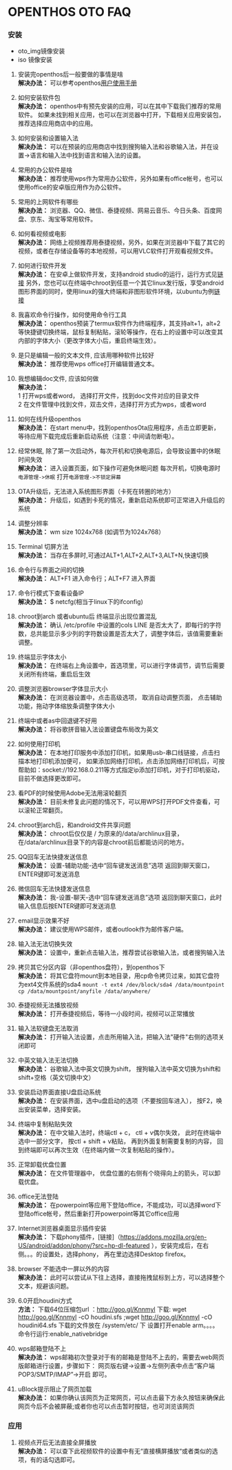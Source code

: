 # OPENTHOS OTO FAQ
### 安装  
 - oto_img镜像安装
 - iso 镜像安装

1. 安装完openthos后一般要做的事情是啥<br>
**解决办法：** 可以参考openthos[用户使用手册](http://dev.openthos.org/userguide)

1. 如何安装软件包<br>
**解决办法：** openthos中有预先安装的应用，可以在其中下载我们推荐的常用软件。 如果未找到相关应用，也可以在浏览器中打开，下载相关应用安装包，推荐选择应用商店中的应用。

1. 如何安装和设置输入法<br>
**解决办法：** 可以在预装的应用商店中找到搜狗输入法和谷歌输入法，并在设置->语言和输入法中找到语言和输入法的设置。

1. 常用的办公软件是啥<br>
**解决办法：** 推荐使用wps作为常用办公软件，另外如果有office帐号，也可以使用office的安卓版应用作为办公软件。

1. 常用的上网软件有哪些<br>
**解决办法：** 浏览器、QQ、微信、泰捷视频、网易云音乐、今日头条、百度网盘、京东、淘宝等常用软件。

1. 如何看视频或电影<br>
**解决办法：** 网络上视频推荐用泰捷视频，另外，如果在浏览器中下载了其它的视频，或者在存储设备等的本地视频，可以用VLC软件打开观看视频文件。

1. 如何进行软件开发<br>
**解决办法：** 在安卓上做软件开发，支持android studio的运行，运行方式见[链接](https://github.com/openthos/userguide-analysis/wiki/openthos%E4%B8%8B%E8%BF%90%E8%A1%8Candroid-stdio%E7%AD%89%E5%9B%BE%E5%BD%A2%E5%BA%94%E7%94%A8)
另外，您也可以在终端中chroot到任意一个其它linux发行版，享受android图形界面的同时，使用linux的强大终端和非图形软件环境，以ubuntu为例[链接](https://github.com/openthos/userguide-analysis/wiki/chroot%E5%88%B0ubuntu)

1. 我喜欢命令行操作，如何使用命令行工具<br>
**解决办法：** openthos预装了termux软件作为终端程序，其支持alt+1，alt+2等快捷键切换终端，鼠标复制粘贴，滚轮等操作，在右上的设置中可以改变其内部的字体大小（更改字体大小后，重启终端生效）。

1. 是只是编辑一般的文本文件, 应该用哪种软件比较好<br>
**解决办法：**  推荐使用wps office打开编辑普通文本。

1. 我想编辑doc文件, 应该如何做<br>
**解决办法：**<br>
1 打开wps或者word， 选择打开文件，找到doc文件对应的目录文件  
2 在文件管理中找到文件，双击文件，选择打开方式为wps，或者word   

1. 如何在线升级openthos<br>
**解决办法：** 在start menu中，找到openthosOta应用程序，点击立即更新，等待应用下载完成后重新启动系统（注意：中间请勿断电）。

1. 经常休眠, 除了第一次启动外，每次开机和切换电源后，会导致设置中的休眠时间失效<br>
**解决办法：** 进入设置页面，如下操作可避免休眠问题
每次开机，切换电源时 `电源管理->休眠`
打开`电源管理->不锁定屏幕`

1. OTA升级后，无法进入系统图形界面（卡死在转圈的地方）<br>
**解决办法：** 升级后，如遇到卡死的情况，重新启动系统即可正常进入升级后的系统

1. 调整分辨率<br>
**解决办法：** wm size 1024x768 (如调节为1024x768）

1. Terminal 切屏方法<br>
**解决办法：** 当存在多屏时,可通过ALT+1,ALT+2,ALT+3,ALT+N,快速切换

1. 命令行与界面之间的切换<br>
**解决办法：** ALT+F1 进入命令行；ALT+F7 进入界面
 
1. 命令行模式下查看设备IP<br>
**解决办法：** $ netcfg(相当于linux下的ifconfig)

1. chroot到arch 或者ubuntu后 终端显示出现位置混乱<br>
**解决办法：** 确认 /etc/profile 中设置的cols  LINE 是否太大了，即每行的字符数，总共能显示多少列的字符数设置是否太大了，调整字体后，该值需要重新调整。  

1. 终端显示字体太小<br>
**解决办法：** 在终端右上角设置中，首选项里，可以进行字体调节，调节后需要关闭所有终端，重启后生效

1. 调整浏览器browser字体显示大小<br>
**解决办法：** 在浏览器设置中，点击高级选项， 取消自动调整页面， 点击辅助功能，拖动字体缩放条调整字体大小

1. 终端中或者as中回退键不好用<br>
**解决办法：** 将谷歌拼音输入法设置键盘布局改为英文

1. 如何使用打印机<br>
**解决办法：** 在本地打印服务中添加打印机，如果用usb-串口线链接，点击扫描本地打印机添加便可， 如果添加网络打印机，点击添加网络打印机后，可按帮助如：socket://192.168.0.211等方式指定ip添加打印机，对于打印机驱动，目前不做选择更改即可。

1. 看PDF的时候使用Adobe无法用滚轮翻页<br>
**解决办法：** 目前未修复此问题的情况下，可以用WPS打开PDF文件查看，可以滚轮正常翻页。

1. chroot到arch后，和android文件共享问题<br>
**解决办法：** chroot后仅仅是 / 为原来的/data/archlinux目录， 在/data/archlinux目录下的内容是chroot前后都能访问的地方。

1. QQ回车无法快捷发送信息<br>
**解决办法：** 设置-辅助功能-选中“回车键发送消息”选项 返回到聊天窗口，ENTER键即可发送消息

1. 微信回车无法快捷发送信息<br>
**解决办法：** 我-设置-聊天-选中“回车键发送消息”选项 返回到聊天窗口，此时输入信息后按ENTER键即可发送消息

1. email显示效果不好<br>
**解决办法：** 建议使用WPS邮件，或者outlook作为邮件客户端。

1. 输入法无法切换失效<br>
**解决办法：** 设置中，重新点击输入法，推荐尝试谷歌输入法，或者搜狗输入法

1. 拷贝其它分区内容（非openthos盘符），到openthos下<br>
**解决办法：** 将其它盘符mount到本地目录，用cp命令拷贝过来，如其它盘符为ext4文件系统的sda4
 `mount -t ext4 /dev/block/sda4 /data/mountpoint`
 `cp /data/mountpoint/anyfile /data/anywhere/`

1. 泰捷视频无法播放视频<br>
**解决办法：** 打开泰捷视频后，等待一小段时间，视频可以正常播放

1. 输入法软键盘无法取消<br>
**解决办法：** 打开输入法设置，点击所用输入法，把输入法"硬件"右侧的选项关闭即可

1. 中英文输入法无法切换<br>
**解决办法：** 谷歌输入法中英文切换为shift， 搜狗输入法中英文切换为shift和shift+空格（英文切换中文）

1. 安装启动界面直接U盘启动系统<br>
**解决办法：** 在安装界面，选中u盘启动的选项（不要按回车进入）， 按F2，唤出安装菜单，选择安装。
 
1. 终端中复制粘贴失效<br>
**解决办法：** 在中文输入法时，终端ctl + c， ctl + v偶尔失效， 此时在终端中选中一部分文字， 按ctl + shift + v粘贴， 再到外面复制需要复制的内容， 回到终端即可以再次生效（在终端内做一次复制粘贴的操作）。

1. 正常卸载优盘位置<br>
**解决办法：** 在文件管理器中， 优盘位置的右侧有个晓得向上的箭头，可以卸载优盘。

1. office无法登陆<br>
**解决办法：** 在powerpoint等应用下登陆office，不能成功，可以选择word下登陆office帐号，然后重新打开powerpoint等其它office应用

1. Internet浏览器桌面显示插件安装<br>
**解决办法：** 下载phony插件，[链接]（https://addons.mozilla.org/en-US/android/addon/phony/?src=hp-dl-featured ），安装完成后，在右侧。。。的设置处，选择phony， 再在里边选择Desktop firefox。

1. browser 不能选中一屏以外的内容<br>
**解决办法：** 此时可以尝试从下往上选择，直接拖拽鼠标到上方，可以选择整个文本，规避该问题。

1. 6.0开启houdini方式<br>
**方法：**  下载64位压缩包url ：http://goo.gl/Knnmyl
下载: wget http://goo.gl/Knnmyl -cO houdini.sfs  ;wget http://goo.gl/Knnmyl -cO houdini64.sfs
下载的文件放在 /system/etc/ 下
设置打开enable arm。。。。
命令行运行:enable_nativebridge

1. wps邮箱登陆不上<br>
**解决办法：**  wps邮箱初次登录对于有的邮箱是登陆不上去的，需要去web网页版邮箱进行设置，步骤如下： 网页版右键->设置->左侧列表中点击“客户端POP3/SMTP/IMAP”->开启 即可。

1. uBlock提示阻止了网页加载<br>
**解决办法：**  如果你确认该网页为正常网页，可以点击最下方永久按钮来确保此网页今后不会被屏蔽;或者你也可以点击暂时按钮，也可浏览该网页

### 应用

1. 视频点开后无法直接全屏播放<br>
**解决办法：** 可以查下此视频软件的设置中有无“直接横屏播放“或者类似的选项，有的话勾选即可。
